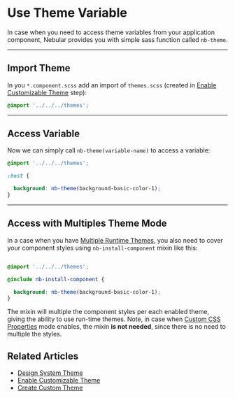 # Use Theme Variable

In case when you need to access theme variables from your application component, 
Nebular provides you with simple sass function called `nb-theme`.
<hr>

## Import Theme

In you `*.component.scss` add an import of `themes.scss`
(created in [Enable Customizable Theme](docs/design-system/enable-customizable-theme) step):

```scss
@import '../../../themes';
```
<hr>

## Access Variable

Now we can simply call `nb-theme(variable-name)` to access a variable:

```scss
@import '../../../themes';

:host {

  background: nb-theme(background-basic-color-1);
}
```
<hr>

## Access with Multiples Theme Mode

In a case when you have [Multiple Runtime Themes](docs/design-system/enable-multiple-runtime-themes), you also need to cover your component styles
using `nb-install-component` mixin like this:

```scss

@import '../../../themes';

@include nb-install-component {

  background: nb-theme(background-basic-color-1);
}

```

The mixin will multiple the component styles per each enabled theme, giving the ability to use run-time themes. 
Note, in case when [Custom CSS Properties](docs/design-system/enable-css-properties-mode) mode enables, 
the mixin **is not needed**, since there is no need to multiple the styles.

## Related Articles

- [Design System Theme](docs/design-system/eva-design-system-theme)
- [Enable Customizable Theme](docs/design-system/enable-customizable-theme) 
- [Create Custom Theme](docs/design-system/create-custom-theme) 

